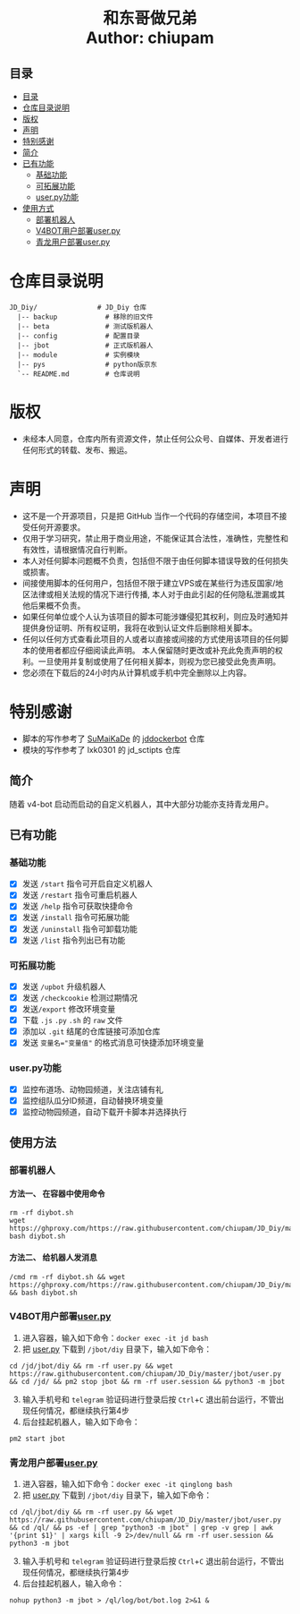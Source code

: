 <h1 align="center">
  和东哥做兄弟
  <br>
  Author: chiupam
</h1>

## 目录
- [目录](#目录)
- [仓库目录说明](#仓库目录说明)
- [版权](#版权)
- [声明](#声明)
- [特别感谢](#特别感谢)
- [简介](#简介)
- [已有功能](#已有功能)
  - [基础功能](#基础功能)
  - [可拓展功能](#可拓展功能)
  - [user.py功能](#userpy功能)
- [使用方式](#使用方式)
  - [部署机器人](#部署机器人)
  - [V4BOT用户部署user.py](#v4bot用户部署userpy)
  - [青龙用户部署user.py](#青龙用户部署userpy)
# 仓库目录说明
```
JD_Diy/               # JD_Diy 仓库
  |-- backup            # 移除的旧文件
  |-- beta              # 测试版机器人
  |-- config            # 配置目录
  |-- jbot              # 正式版机器人
  |-- module            # 实例模块
  |-- pys               # python版京东
  `-- README.md         # 仓库说明
```
# 版权
- 未经本人同意，仓库内所有资源文件，禁止任何公众号、自媒体、开发者进行任何形式的转载、发布、搬运。
# 声明
- 这不是一个开源项目，只是把 GitHub 当作一个代码的存储空间，本项目不接受任何开源要求。
- 仅用于学习研究，禁止用于商业用途，不能保证其合法性，准确性，完整性和有效性，请根据情况自行判断。
- 本人对任何脚本问题概不负责，包括但不限于由任何脚本错误导致的任何损失或损害。
- 间接使用脚本的任何用户，包括但不限于建立VPS或在某些行为违反国家/地区法律或相关法规的情况下进行传播, 本人对于由此引起的任何隐私泄漏或其他后果概不负责。
- 如果任何单位或个人认为该项目的脚本可能涉嫌侵犯其权利，则应及时通知并提供身份证明、所有权证明，我将在收到认证文件后删除相关脚本。
- 任何以任何方式查看此项目的人或者以直接或间接的方式使用该项目的任何脚本的使用者都应仔细阅读此声明。 本人保留随时更改或补充此免责声明的权利。一旦使用并复制或使用了任何相关脚本，则视为您已接受此免责声明。
- 您必须在下载后的24小时内从计算机或手机中完全删除以上内容。
# 特别感谢
- 脚本的写作参考了 [SuMaiKaDe](https://github.com/SuMaiKaDe) 的 [jddockerbot](https://github.com/SuMaiKaDe/bot) 仓库
- 模块的写作参考了 lxk0301 的 jd_sctipts 仓库
## 简介
随着 v4-bot 启动而启动的自定义机器人，其中大部分功能亦支持青龙用户。
## 已有功能
### 基础功能
- [x] 发送 `/start` 指令可开启自定义机器人
- [x] 发送 `/restart` 指令可重启机器人
- [x] 发送 `/help` 指令可获取快捷命令
- [x] 发送 `/install` 指令可拓展功能
- [x] 发送 `/uninstall` 指令可卸载功能
- [x] 发送 `/list` 指令列出已有功能
### 可拓展功能
- [x] 发送 `/upbot` 升级机器人
- [x] 发送 `/checkcookie` 检测过期情况
- [x] 发送`/export` 修改环境变量
- [x] 下载 `.js` `.py` `.sh` 的 `raw` 文件
- [x] 添加以 `.git` 结尾的仓库链接可添加仓库
- [x] 发送 `变量名="变量值"` 的格式消息可快捷添加环境变量
### user.py功能
- [x] 监控布道场、动物园频道，关注店铺有礼
- [x] 监控组队瓜分ID频道，自动替换环境变量
- [x] 监控动物园频道，自动下载开卡脚本并选择执行
## 使用方法
### 部署机器人
#### 方法一、 在容器中使用命令
```
rm -rf diybot.sh
wget https://ghproxy.com/https://raw.githubusercontent.com/chiupam/JD_Diy/master/config/diybot.sh
bash diybot.sh
```
#### 方法二、 给机器人发消息
```
/cmd rm -rf diybot.sh && wget https://ghproxy.com/https://raw.githubusercontent.com/chiupam/JD_Diy/master/config/diybot.sh && bash diybot.sh
```
### V4BOT用户部署[user.py](https://github.com/chiupam/JD_Diy/blob/main/jbot/user.py)
1. 进入容器，输入如下命令：`docker exec -it jd bash`
2. 把 [user.py](https://github.com/chiupam/JD_Diy/blob/main/jbot/user.py) 下载到 `/jbot/diy` 目录下，输入如下命令：

```cd /jd/jbot/diy && rm -rf user.py && wget https://raw.githubusercontent.com/chiupam/JD_Diy/master/jbot/user.py && cd /jd/ && pm2 stop jbot && rm -rf user.session && python3 -m jbot```

3. 输入手机号和 `telegram` 验证码进行登录后按 `Ctrl`+`C` 退出前台运行，不管出现任何情况，都继续执行第4步
4. 后台挂起机器人，输入如下命令：

```pm2 start jbot```

### 青龙用户部署[user.py](https://github.com/chiupam/JD_Diy/blob/main/jbot/user.py) 
1. 进入容器，输入如下命令：`docker exec -it qinglong bash`
2. 把 [user.py](https://github.com/chiupam/JD_Diy/blob/main/jbot/user.py) 下载到 `/jbot/diy` 目录下，输入如下命令：

```cd /ql/jbot/diy && rm -rf user.py && wget https://raw.githubusercontent.com/chiupam/JD_Diy/master/jbot/user.py && cd /ql/ && ps -ef | grep "python3 -m jbot" | grep -v grep | awk '{print $1}' | xargs kill -9 2>/dev/null && rm -rf user.session && python3 -m jbot```

3. 输入手机号和 `telegram` 验证码进行登录后按 `Ctrl`+`C` 退出前台运行，不管出现任何情况，都继续执行第4步
4. 后台挂起机器人，输入命令：
   
```nohup python3 -m jbot > /ql/log/bot/bot.log 2>&1 &```